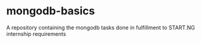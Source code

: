 # mongodb-basics
A repository containing the mongodb tasks done in fulfillment to START.NG internship requirements
